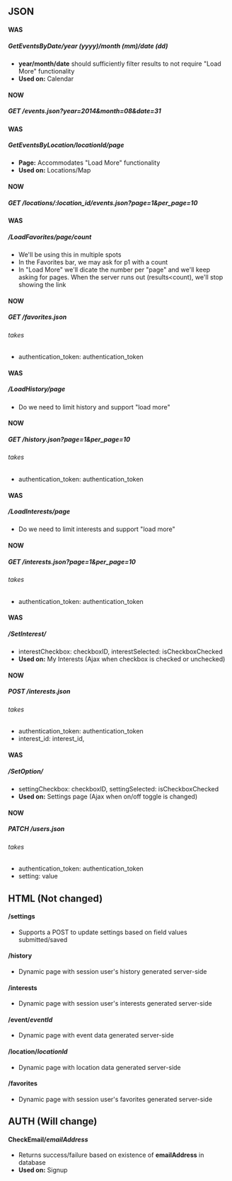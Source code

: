## JSON
#### WAS 
##### GetEventsByDate/*year (yyyy)*/*month (mm)*/*date (dd)*
* **year/month/date** should sufficiently filter results to not require "Load More" functionality
* **Used on:** Calendar

#### NOW 
##### GET /events.json?year=2014&month=08&date=31

#### WAS 
##### GetEventsByLocation/*locationId*/*page*
* **Page:** Accommodates "Load More" functionality
* **Used on:** Locations/Map

#### NOW 
##### GET /locations/:location_id/events.json?page=1&per_page=10

#### WAS 
##### /LoadFavorites/*page*/*count*
* We'll be using this in multiple spots
* In the Favorites bar, we may ask for p1 with a count
* In "Load More" we'll dicate the number per "page" and we'll keep asking for pages. When the server runs out (results<count), we'll stop showing the link

#### NOW 
##### GET /favorites.json
###### takes
* authentication_token: authentication_token

#### WAS 
##### /LoadHistory/*page*
* Do we need to limit history and support "load more"

#### NOW 
##### GET /history.json?page=1&per_page=10
###### takes
* authentication_token: authentication_token

#### WAS 
##### /LoadInterests/*page*
* Do we need to limit interests and support "load more"

#### NOW 
##### GET /interests.json?page=1&per_page=10
###### takes
* authentication_token: authentication_token

#### WAS 
##### /SetInterest/
* interestCheckbox: checkboxID,
  interestSelected: isCheckboxChecked
* **Used on:** My Interests (Ajax when checkbox is checked or unchecked)

#### NOW 
##### POST /interests.json
###### takes
* authentication_token: authentication_token
* interest_id: interest_id,

#### WAS 
##### /SetOption/
* settingCheckbox: checkboxID,
  settingSelected: isCheckboxChecked
* **Used on:** Settings page (Ajax when on/off toggle is changed)

#### NOW 
##### PATCH /users.json
###### takes
* authentication_token: authentication_token
* setting: value

## HTML (Not changed)
#### /settings
* Supports a POST to update settings based on field values submitted/saved

#### /history
* Dynamic page with session user's history generated server-side

#### /interests
* Dynamic page with session user's interests generated server-side

#### /event/*eventId*
* Dynamic page with event data generated server-side

#### /location/*locationId*
* Dynamic page with location data generated server-side

#### /favorites
* Dynamic page with session user's favorites generated server-side

## AUTH (Will change)
#### CheckEmail/*emailAddress*
* Returns success/failure based on existence of **emailAddress** in database
* **Used on:** Signup
